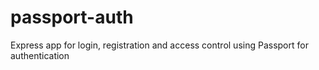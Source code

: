# passport-auth
Express app for login, registration and access control using Passport for authentication
